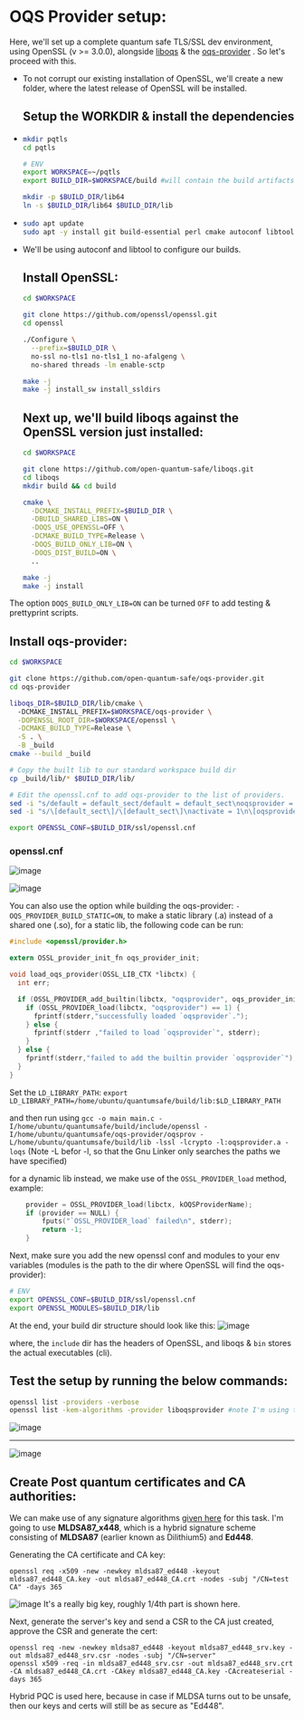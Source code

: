 # OQS Provider setup:

Here, we'll set up a complete quantum safe TLS/SSL dev environment, using OpenSSL (v >= 3.0.0), alongside [liboqs](https://github.com/open-quantum-safe/liboqs) & the [oqs-provider](https://github.com/open-quantum-safe/oqs-provider) . So let's proceed with this.

- To not corrupt our existing installation of OpenSSL, we'll create a new folder, where the latest release of OpenSSL will be installed.

  ## Setup the WORKDIR & install the dependencies
- ```sh
  mkdir pqtls
  cd pqtls

  # ENV
  export WORKSPACE=~/pqtls 
  export BUILD_DIR=$WORKSPACE/build #will contain the build artifacts
  
  mkdir -p $BUILD_DIR/lib64
  ln -s $BUILD_DIR/lib64 $BUILD_DIR/lib  
  ```
- ```sh
  sudo apt update
  sudo apt -y install git build-essential perl cmake autoconf libtool zlib1g-dev
  ```
- We'll be using autoconf and libtool to configure our builds.

  ## Install OpenSSL:
  ```sh
  cd $WORKSPACE
  
  git clone https://github.com/openssl/openssl.git
  cd openssl
  
  ./Configure \
    --prefix=$BUILD_DIR \
    no-ssl no-tls1 no-tls1_1 no-afalgeng \
    no-shared threads -lm enable-sctp
  
  make -j
  make -j install_sw install_ssldirs
  ```

  ## Next up, we'll build liboqs against the OpenSSL version just installed:
  ```sh
  cd $WORKSPACE

  git clone https://github.com/open-quantum-safe/liboqs.git
  cd liboqs
  mkdir build && cd build
  
  cmake \
    -DCMAKE_INSTALL_PREFIX=$BUILD_DIR \
    -DBUILD_SHARED_LIBS=ON \
    -DOQS_USE_OPENSSL=OFF \
    -DCMAKE_BUILD_TYPE=Release \
    -DOQS_BUILD_ONLY_LIB=ON \
    -DOQS_DIST_BUILD=ON \
    ..
  
  make -j
  make -j install
  ```
The option `DOQS_BUILD_ONLY_LIB=ON` can be turned `OFF` to add testing & prettyprint scripts. 
 ## Install oqs-provider:
  ```sh
  cd $WORKSPACE

  git clone https://github.com/open-quantum-safe/oqs-provider.git
  cd oqs-provider
  
  liboqs_DIR=$BUILD_DIR/lib/cmake \
    -DCMAKE_INSTALL_PREFIX=$WORKSPACE/oqs-provider \
    -DOPENSSL_ROOT_DIR=$WORKSPACE/openssl \
    -DCMAKE_BUILD_TYPE=Release \
    -S . \
    -B _build
  cmake --build _build
  
  # Copy the built lib to our standard workspace build dir
  cp _build/lib/* $BUILD_DIR/lib/
  
  # Edit the openssl.cnf to add oqs-provider to the list of providers.
  sed -i "s/default = default_sect/default = default_sect\noqsprovider = oqsprovider_sect/g" $BUILD_DIR/ssl/openssl.cnf &&
  sed -i "s/\[default_sect\]/\[default_sect\]\nactivate = 1\n\[oqsprovider_sect\]\nactivate = 1\n/g" $BUILD_DIR/ssl/openssl.cnf

  export OPENSSL_CONF=$BUILD_DIR/ssl/openssl.cnf
```
### openssl.cnf
![image](https://github.com/lakshya-chopra/openssl_installation/assets/77010972/18be795b-c395-41e5-82c6-97c7c1448861)

![image](https://github.com/user-attachments/assets/5b0f1437-528d-4998-b4dc-b46db472f570)



You can also use the option while building the oqs-provider: ```-OQS_PROVIDER_BUILD_STATIC=ON```, to make a static library (.a) instead of a shared one (.so), for a static lib, the following code can be run:
```c
#include <openssl/provider.h>

extern OSSL_provider_init_fn oqs_provider_init;

void load_oqs_provider(OSSL_LIB_CTX *libctx) {
  int err;

  if (OSSL_PROVIDER_add_builtin(libctx, "oqsprovider", oqs_provider_init) == 1) {
    if (OSSL_PROVIDER_load(libctx, "oqsprovider") == 1) {
      fprintf(stderr,"successfully loaded `oqsprovider`.");
    } else {
      fprintf(stderr ,"failed to load `oqsprovider`", stderr);
    }
  } else {
    fprintf(stderr,"failed to add the builtin provider `oqsprovider`");
  }
}
```
Set the `LD_LIBRARY_PATH`:  ```export LD_LIBRARY_PATH=/home/ubuntu/quantumsafe/build/lib:$LD_LIBRARY_PATH``` 

and then run using ```gcc -o main main.c -I/home/ubuntu/quantumsafe/build/include/openssl -I/home/ubuntu/quantumsafe/oqs-provider/oqsprov -L/home/ubuntu/quantumsafe/build/lib -lssl -lcrypto -l:oqsprovider.a -loqs``` (Note -L befor -l, so that the Gnu Linker only searches the paths we have specified)

for a dynamic lib instead, we make use of the `OSSL_PROVIDER_load` method, example:
```c
    provider = OSSL_PROVIDER_load(libctx, kOQSProviderName);
    if (provider == NULL) {
        fputs("`OSSL_PROVIDER_load` failed\n", stderr);
        return -1;
    }
```
Next, make sure you add the new openssl conf and modules to your env variables (modules is the path to the dir where OpenSSL will find the oqs-provider):
```sh
# ENV
export OPENSSL_CONF=$BUILD_DIR/ssl/openssl.cnf
export OPENSSL_MODULES=$BUILD_DIR/lib
```

At the end, your build dir structure should look like this:
![image](https://github.com/lakshya-chopra/openssl_installation/assets/77010972/88874c44-72f6-4379-8e8f-e0a0b2345b11)

where, the `include` dir has the headers of OpenSSL, and liboqs & `bin` stores the actual executables (cli).


## Test the setup by running the below commands:
```sh
openssl list -providers -verbose
openssl list -kem-algorithms -provider liboqsprovider #note I'm using the name liboqs instead of oqs
```

![image](https://github.com/lakshya-chopra/openssl_installation/assets/77010972/9fcae985-243b-4c98-b055-a90f0622955c) <br/> <hr/>
![image](https://github.com/lakshya-chopra/openssl_installation/assets/77010972/70112cc1-f6a7-4bc7-874c-db66a8a1ef8e)

## Create Post quantum certificates and CA authorities:
We can make use of any signature algorithms [given here](https://github.com/open-quantum-safe/oqs-provider/blob/main/ALGORITHMS.md) for this task. I'm going to use **MLDSA87_x448**, which is a hybrid signature scheme consisting of **MLDSA87** (earlier known as Dilithium5) and **Ed448**. 

Generating the CA certificate and CA key:
```
openssl req -x509 -new -newkey mldsa87_ed448 -keyout mldsa87_ed448_CA.key -out mldsa87_ed448_CA.crt -nodes -subj "/CN=test CA" -days 365 
```
![image](https://github.com/user-attachments/assets/9fabe65b-945a-49f7-a8ba-b897d5d05b1f)
It's a really big key, roughly 1/4th part is shown here.

Next, generate the server's key and send a CSR to the CA just created, approve the CSR and generate the cert:
```
openssl req -new -newkey mldsa87_ed448 -keyout mldsa87_ed448_srv.key -out mldsa87_ed448_srv.csr -nodes -subj "/CN=server"
openssl x509 -req -in mldsa87_ed448_srv.csr -out mldsa87_ed448_srv.crt -CA mldsa87_ed448_CA.crt -CAkey mldsa87_ed448_CA.key -CAcreateserial -days 365
```
Hybrid PQC is used here, because in case if MLDSA turns out to be unsafe, then our keys and certs will still be as secure as "Ed448".



